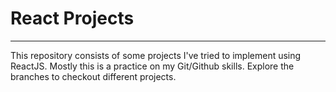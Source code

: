 # React Projects
---

This repository consists of some projects I've tried to implement using ReactJS. Mostly this is a practice on my Git/Github skills. Explore the branches to checkout different projects.

